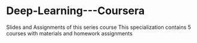 # Deep-Learning---Coursera
Slides and Assignments of this series course 
This specialization contains 5 courses with materials and homework assignments

